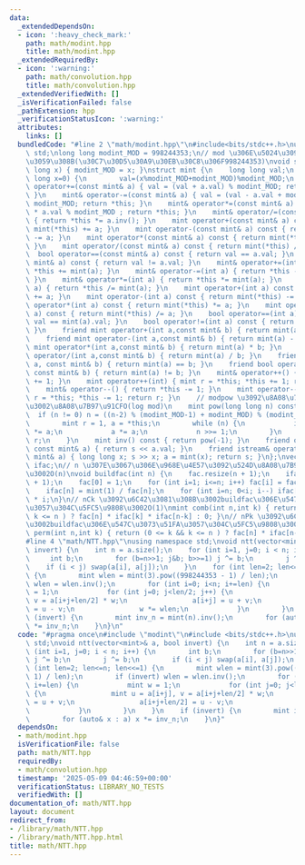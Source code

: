 ```yaml
---
data:
  _extendedDependsOn:
  - icon: ':heavy_check_mark:'
    path: math/modint.hpp
    title: math/modint.hpp
  _extendedRequiredBy:
  - icon: ':warning:'
    path: math/convolution.hpp
    title: math/convolution.hpp
  _extendedVerifiedWith: []
  _isVerificationFailed: false
  _pathExtension: hpp
  _verificationStatusIcon: ':warning:'
  attributes:
    links: []
  bundledCode: "#line 2 \"math/modint.hpp\"\n#include<bits/stdc++.h>\nusing namespace\
    \ std;\nlong long modint_MOD = 998244353;\n// mod \u306E\u5024\u3092\u5909\u66F4\
    \u3059\u308B(\u30C7\u30D5\u30A9\u30EB\u30C8\u306F998244353)\nvoid setmod(long\
    \ long x) { modint_MOD = x; }\nstruct mint {\n    long long val;\n    mint(long\
    \ long x=0) {\n        val=(x%modint_MOD+modint_MOD)%modint_MOD;\n    }\n    mint&\
    \ operator+=(const mint& a) { val = (val + a.val) % modint_MOD; return *this;\
    \ }\n    mint& operator-=(const mint& a) { val = (val - a.val + modint_MOD) %\
    \ modint_MOD; return *this; }\n    mint& operator*=(const mint& a) { val = val\
    \ * a.val % modint_MOD ; return *this; }\n    mint& operator/=(const mint& a)\
    \ { return *this *= a.inv(); }\n    mint operator+(const mint& a) const { return\
    \ mint(*this) += a; }\n    mint operator-(const mint& a) const { return mint(*this)\
    \ -= a; }\n    mint operator*(const mint& a) const { return mint(*this) *= a;\
    \ }\n    mint operator/(const mint& a) const { return mint(*this) /= a; }\n  \
    \  bool operator==(const mint& a) const { return val == a.val; }\n    bool operator!=(const\
    \ mint& a) const { return val != a.val; }\n    mint& operator+=(int a) { return\
    \ *this += mint(a); }\n    mint& operator-=(int a) { return *this -= mint(a);\
    \ }\n    mint& operator*=(int a) { return *this *= mint(a); }\n    mint& operator/=(int\
    \ a) { return *this /= mint(a); }\n    mint operator+(int a) const { return mint(*this)\
    \ += a; }\n    mint operator-(int a) const { return mint(*this) -= a; }\n    mint\
    \ operator*(int a) const { return mint(*this) *= a; }\n    mint operator/(int\
    \ a) const { return mint(*this) /= a; }\n    bool operator==(int a) const { return\
    \ val == mint(a).val; }\n    bool operator!=(int a) const { return val != mint(a).val;\
    \ }\n    friend mint operator+(int a,const mint& b) { return mint(a) + b; }\n\
    \    friend mint operator-(int a,const mint& b) { return mint(a) - b; }\n    friend\
    \ mint operator*(int a,const mint& b) { return mint(a) * b; }\n    friend mint\
    \ operator/(int a,const mint& b) { return mint(a) / b; }\n    friend bool operator==(int\
    \ a, const mint& b) { return mint(a) == b; }\n    friend bool operator!=(int a,\
    \ const mint& b) { return mint(a) != b; }\n    mint& operator++() { return *this\
    \ += 1; }\n    mint operator++(int) { mint r = *this; *this += 1; return r; }\n\
    \    mint& operator--() { return *this -= 1; }\n    mint operator--(int) { mint\
    \ r = *this; *this -= 1; return r; }\n    // modpow \u3092\u8A08\u7B97\u3059\u308B\
    \u3002\u8A08\u7B97\u91CFO(log mod)\n    mint pow(long long n) const {\n      \
    \  if (n != 0) n = ((n-2) % (modint_MOD-1) + modint_MOD) % (modint_MOD-1) + 1;\n\
    \        mint r = 1, a = *this;\n        while (n) {\n            if (n & 1) r\
    \ *= a;\n            a *= a;\n            n >>= 1;\n        }\n        return\
    \ r;\n    }\n    mint inv() const { return pow(-1); }\n    friend ostream& operator<<(ostream&s,\
    \ const mint& a) { return s << a.val; }\n    friend istream& operator>>(istream&s,\
    \ mint& a) { long long x; s >> x; a = mint(x); return s; }\n};\nvector<mint>fac,\
    \ ifac;\n// n \u307E\u3067\u306E\u968E\u4E57\u3092\u524D\u8A08\u7B97\u3059\u308B\
    \u3002O(n)\nvoid buildfac(int n) {\n    fac.resize(n + 1);\n    ifac.resize(n\
    \ + 1);\n    fac[0] = 1;\n    for (int i=1; i<=n; i++) fac[i] = fac[i-1] * i;\n\
    \    ifac[n] = mint(1) / fac[n];\n    for (int i=n; 0<i; i--) ifac[i-1] = ifac[i]\
    \ * i;\n}\n// nCk \u3092\u6C42\u3081\u308B\u3002buildfac\u306E\u547C\u3073\u51FA\
    \u3057\u304C\u5FC5\u9808\u3002O(1)\nmint comb(int n,int k) { return (0 <= k &&\
    \ k <= n ) ? fac[n] * ifac[k] * ifac[n-k] : 0; }\n// nPk \u3092\u6C42\u3081\u308B\
    \u3002buildfac\u306E\u547C\u3073\u51FA\u3057\u304C\u5FC5\u9808\u3002O(1)\nmint\
    \ perm(int n,int k) { return (0 <= k && k <= n ) ? fac[n] * ifac[n-k] : 0; }\n\
    #line 4 \"math/NTT.hpp\"\nusing namespace std;\nvoid ntt(vector<mint>& a, bool\
    \ invert) {\n    int n = a.size();\n    for (int i=1, j=0; i < n; i++) {\n   \
    \     int b;\n        for (b=n>>1; j&b; b>>=1) j ^= b;\n        j ^= b;\n    \
    \    if (i < j) swap(a[i], a[j]);\n    }\n    for (int len=2; len<=n; len<<=1)\
    \ {\n        mint wlen = mint(3).pow((998244353 - 1) / len);\n        if (invert)\
    \ wlen = wlen.inv();\n        for (int i=0; i<n; i+=len) {\n            mint w\
    \ = 1;\n            for (int j=0; j<len/2; j++) {\n                mint u = a[i+j],\
    \ v = a[i+j+len/2] * w;\n                a[i+j] = u + v;\n                a[i+j+len/2]\
    \ = u - v;\n                w *= wlen;\n            }\n        }\n    }\n    if\
    \ (invert) {\n        mint inv_n = mint(n).inv();\n        for (auto& x : a) x\
    \ *= inv_n;\n    }\n}\n"
  code: "#pragma once\n#include \"modint\"\n#include <bits/stdc++.h>\nusing namespace\
    \ std;\nvoid ntt(vector<mint>& a, bool invert) {\n    int n = a.size();\n    for\
    \ (int i=1, j=0; i < n; i++) {\n        int b;\n        for (b=n>>1; j&b; b>>=1)\
    \ j ^= b;\n        j ^= b;\n        if (i < j) swap(a[i], a[j]);\n    }\n    for\
    \ (int len=2; len<=n; len<<=1) {\n        mint wlen = mint(3).pow((998244353 -\
    \ 1) / len);\n        if (invert) wlen = wlen.inv();\n        for (int i=0; i<n;\
    \ i+=len) {\n            mint w = 1;\n            for (int j=0; j<len/2; j++)\
    \ {\n                mint u = a[i+j], v = a[i+j+len/2] * w;\n                a[i+j]\
    \ = u + v;\n                a[i+j+len/2] = u - v;\n                w *= wlen;\n\
    \            }\n        }\n    }\n    if (invert) {\n        mint inv_n = mint(n).inv();\n\
    \        for (auto& x : a) x *= inv_n;\n    }\n}"
  dependsOn:
  - math/modint.hpp
  isVerificationFile: false
  path: math/NTT.hpp
  requiredBy:
  - math/convolution.hpp
  timestamp: '2025-05-09 04:46:59+00:00'
  verificationStatus: LIBRARY_NO_TESTS
  verifiedWith: []
documentation_of: math/NTT.hpp
layout: document
redirect_from:
- /library/math/NTT.hpp
- /library/math/NTT.hpp.html
title: math/NTT.hpp
---
```

